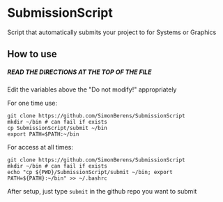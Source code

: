 # SubmissionScript
Script that automatically submits your project to for Systems or Graphics

## How to use
##### READ THE DIRECTIONS AT THE TOP OF THE FILE
Edit the variables above the "Do not modify!" appropriately

For one time use:
```
git clone https://github.com/SimonBerens/SubmissionScript
mkdir ~/bin # can fail if exists
cp SubmissionScript/submit ~/bin
export PATH=$PATH:~/bin
```
For access at all times:

```
git clone https://github.com/SimonBerens/SubmissionScript
mkdir ~/bin # can fail if exists
echo "cp ${PWD}/SubmissionScript/submit ~/bin; export PATH=${PATH}:~/bin" >> ~/.bashrc
```

After setup, just type `submit` in the github repo you want to submit
